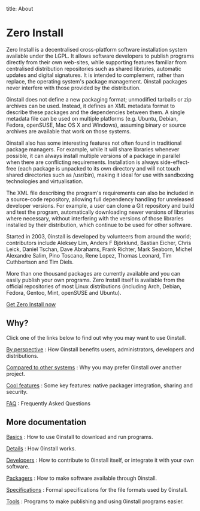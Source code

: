 title: About

# Zero Install

Zero Install is a decentralised cross-platform software installation system available under the LGPL. It allows software developers to publish programs directly from their own web-sites, while supporting features familiar from centralised distribution repositories such as shared libraries, automatic updates and digital signatures. It is intended to complement, rather than replace, the operating system's package management. 0install packages never interfere with those provided by the distribution.

0install does not define a new packaging format; unmodified tarballs or zip archives can be used. Instead, it defines an XML metadata format to describe these packages and the dependencies between them. A single metadata file can be used on multiple platforms (e.g. Ubuntu, Debian, Fedora, openSUSE, Mac OS X and Windows), assuming binary or source archives are available that work on those systems.

0install also has some interesting features not often found in traditional package managers. For example, while it will share libraries whenever possible, it can always install multiple versions of a package in parallel when there are conflicting requirements. Installation is always side-effect-free (each package is unpacked to its own directory and will not touch shared directories such as /usr/bin), making it ideal for use with sandboxing technologies and virtualisation.

The XML file describing the program's requirements can also be included in a source-code repository, allowing full dependency handling for unreleased developer versions. For example, a user can clone a Git repository and build and test the program, automatically downloading newer versions of libraries where necessary, without interfering with the versions of those libraries installed by their distribution, which continue to be used for other software.

Started in 2003, 0install is developed by volunteers from around the world; contributors include Aleksey Lim, Anders F Björklund, Bastian Eicher, Chris Leick, Daniel Tschan, Dave Abrahams, Frank Richter, Mark Seaborn, Michel Alexandre Salim, Pino Toscano, Rene Lopez, Thomas Leonard, Tim Cuthbertson and Tim Diels.

More than one thousand packages are currently available and you can easily publish your own programs. Zero Install itself is available from the official repositories of most Linux distributions (including Arch, Debian, Fedora, Gentoo, Mint, openSUSE and Ubuntu).

[Get Zero Install now](http://0install.net/injector.html)

## Why?

Click one of the links below to find out why you may want to use 0install.

[By perspective](perspectives.md)
: How 0install benefits users, administrators, developers and distributions.

[Compared to other systems](comparison.md)
: Why you may prefer 0install over another project.

[Cool features](features.md)
: Some key features: native packager integration, sharing and security.

[FAQ](faq.md)
: Frequently Asked Questions

## More documentation

[Basics](basics/index.md)
: How to use 0install to download and run programs.

[Details](details/index.md)
: How 0install works.

[Developers](developers/index.md)
: How to contribute to 0install itself, or integrate it with your own software.

[Packagers](packaging/index.md)
: How to make software available through 0install.

[Specifications](specifications/index.md)
: Formal specifications for the file formats used by 0install. 

[Tools](tools/index.md)
: Programs to make publishing and using 0install programs easier.

